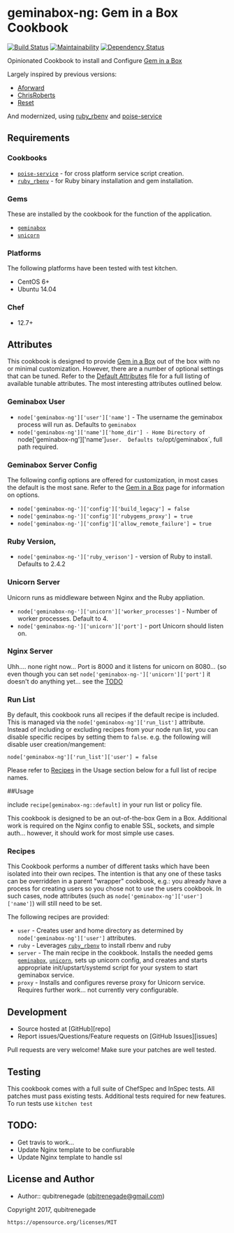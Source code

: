 # geminabox-ng: Gem in a Box Cookbook

[![Build Status](https://travis-ci.org/qubitrenegade/chef-geminabox-ng.svg?branch=master)](https://travis-ci.org/qubitrenegade/chef-geminabox-ng) [![Maintainability](https://api.codeclimate.com/v1/badges/2d4143629249e19cca24/maintainability)](https://codeclimate.com/github/qubitrenegade/chef-geminabox-ng/maintainability) [![Dependency Status](https://beta.gemnasium.com/badges/github.com/qubitrenegade/chef-geminabox-ng.svg)](https://beta.gemnasium.com/projects/github.com/qubitrenegade/chef-geminabox-ng) 


Opinionated Cookbook to install and Configure [Gem in a Box](https://github.com/geminabox/geminabox)

Largely inspired by previous versions:

* [Aforward](https://github.com/aforward-obsolete/chef-geminabox)
* [ChrisRoberts](https://github.com/chrisroberts/cookbook-geminabox)
* [Reset](https://github.com/reset/geminabox-cookbook)

And modernized, using [ruby_rbenv](https://github.com/sous-chefs/ruby_rbenv) and [poise-service](https://github.com/poise/poise-service)

## Requirements

### Cookbooks

- [`poise-service`](https://github.com/poise/poise-service) - for cross platform service script creation.
- [`ruby_rbenv`](https://github.com/sous-chefs/ruby_rbenv) - for Ruby binary installation and gem installation.

### Gems

These are installed by the cookbook for the function of the application.

- [`geminabox`](https://github.com/geminabox/geminabox)
- [`unicorn`](https://bogomips.org/unicorn/)

### Platforms

The following platforms have been tested with test kitchen.

- CentOS 6+
- Ubuntu 14.04

### Chef

- 12.7+

## Attributes

This cookbook is designed to provide [Gem in a Box](https://github.com/geminabox/geminabox) out of the box with no or minimal customization.  However, there are a number of optional settings that can be tuned.  Refer to the [Default Attributes](https://github.com/qubitrenegade/chef-geminabox-ng/blob/master/attributes/default.rb) file for a full listing of available tunable attributes.  The most interesting attributes outlined below.

### Geminabox User

- `node['geminabox-ng']['user']['name']` - The username the geminabox process will run as. Defaults to `geminabox`
- `node['geminabox-ng']['name']['home_dir'] - Home Directory of `node['geminabox-ng']['name']` user.  Defaults to `/opt/geminabox`, full path required.

### Geminabox Server Config

The following config options are offered for customization, in most cases the default is the most sane.  Refer to the [Gem in a Box](https://github.com/geminabox/geminabox) page for information on options.

- `node['geminabox-ng-']['config']['build_legacy'] = false`
- `node['geminabox-ng-']['config']['rubygems_proxy'] = true`
- `node['geminabox-ng-']['config']['allow_remote_failure'] = true`

### Ruby Version,

- `node['geminabox-ng-']['ruby_verison']` - version of Ruby to install.  Defaults to 2.4.2

### Unicorn Server

Unicorn runs as middleware between Nginx and the Ruby appliation.

- `node['geminabox-ng-']['unicorn']['worker_processes']` - Number of worker processes.  Default to 4.
- `node['geminabox-ng-']['unicorn']['port']` - port Unicorn should listen on.

### Nginx Server

Uhh.... none right now...  Port is 8000 and it listens for unicorn on 8080... (so even though you can set `node['geminabox-ng-']['unicorn']['port']` it doesn't do anything yet... see the [TODO](https://github.com/qubitrenegade/chef-geminabox-ng#TODO)

### Run List

By default, this cookbook runs all recipes if the default recipe is included.  This is managed via the `node['geminabox-ng']['run_list']` attribute.  Instead of including or excluding recipes from your node run list, you can disable specific recipes by setting them to `false`. e.g. the following will disable user creation/mangement:

```
node['geminabox-ng']['run_list']['user'] = false
```

Please refer to [Recipes](https://github.com/qubitrenegade/chef-geminabox-ng#cookbooks) in the Usage section below for a full list of recipe names.

##Usage

include `recipe[geminabox-ng::default]` in your run list or policy file.

This cookbook is designed to be an out-of-the-box Gem in a Box.  Additional work is required on the Nginx config to enable SSL, sockets, and simple auth... however, it should work for most simple use cases.

### Recipes

This Cookbook performs a number of different tasks which have been isolated into their own recipes.  The intention is that any one of these tasks can be overridden in a parent "wrapper" cookbook, e.g.: you already have a process for creating users so you chose not to use the users cookbook.  In such cases, node attributes (such as `node['geminabox-ng']['user']['name']`) will still need to be set.

The following recipes are provided:

- `user` - Creates user and home directory as determined by `node['geminabox-ng']['user']` attributes.
- `ruby` - Leverages [`ruby_rbenv`](https://github.com/sous-chefs/ruby_rbenv) to install rbenv and ruby
- `server` - The main recipe in the cookbook.  Installs the needed gems [`geminabox`](https://github.com/geminabox/geminabox), [`unicorn`](https://bogomips.org/unicorn/), sets up unicorn config, and creates and starts appropriate init/upstart/systemd script for your system to start geminabox service.
- `proxy` - Installs and configures reverse proxy for Unicorn service.  Requires further work... not currently very configurable.

## Development

- Source hosted at [GitHub][repo]
- Report issues/Questions/Feature requests on [GitHub Issues][issues]

Pull requests are very welcome! Make sure your patches are well tested.

## Testing

This cookbook comes with a full suite of ChefSpec and InSpec tests.  All patches must pass existing tests.  Additional tests required for new features. To run tests use `kitchen test`

## TODO:

- Get travis to work...
- Update Nginx template to be confiurable
- Update Nginx template to handle ssl

## License and Author

- Author:: qubitrenegade ([qbitrenegade@gmail.com](mailto:qbitrenegade@gmail.com))

Copyright 2017, qubitrenegade

```
https://opensource.org/licenses/MIT
```
